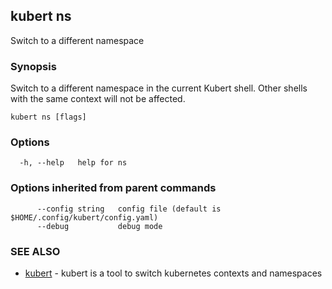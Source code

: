 ## kubert ns

Switch to a different namespace

### Synopsis

Switch to a different namespace in the current Kubert shell. Other shells with the same context will not be affected.

```
kubert ns [flags]
```

### Options

```
  -h, --help   help for ns
```

### Options inherited from parent commands

```
      --config string   config file (default is $HOME/.config/kubert/config.yaml)
      --debug           debug mode
```

### SEE ALSO

* [kubert](kubert.md)	 - kubert is a tool to switch kubernetes contexts and namespaces

